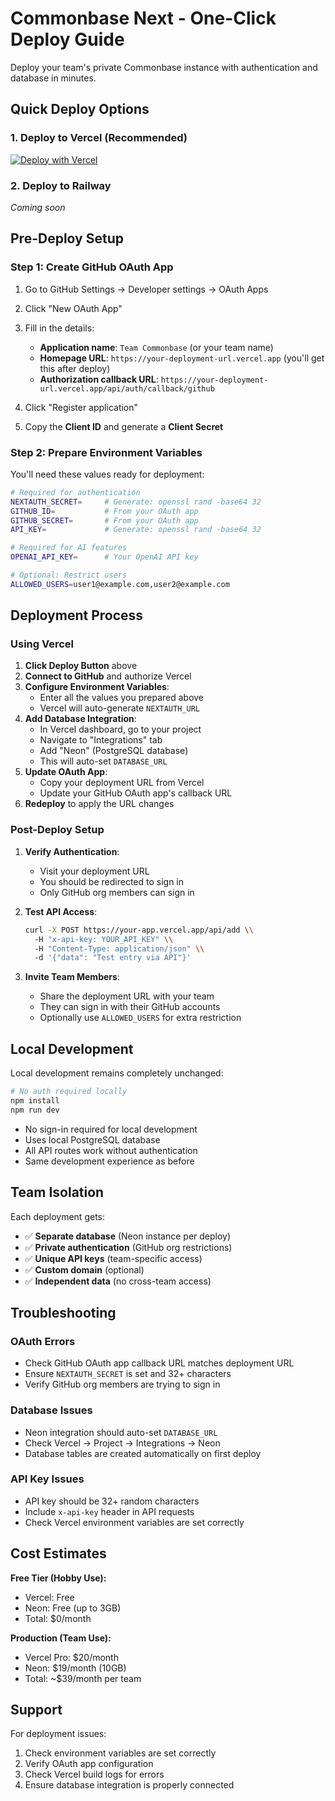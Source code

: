 # Commonbase Next - One-Click Deploy Guide

Deploy your team's private Commonbase instance with authentication and database in minutes.

## Quick Deploy Options

### 1. Deploy to Vercel (Recommended)

[![Deploy with Vercel](https://vercel.com/button)](https://vercel.com/new/clone?repository-url=https%3A%2F%2Fgithub.com%2Fyour-username%2Fcommonbase-next&env=NEXTAUTH_SECRET,GITHUB_ID,GITHUB_SECRET,API_KEY,OPENAI_API_KEY&envDescription=Required%20environment%20variables%20for%20authentication%20and%20API%20access&project-name=team-commonbase&repository-name=team-commonbase)

### 2. Deploy to Railway
*Coming soon*

## Pre-Deploy Setup

### Step 1: Create GitHub OAuth App

1. Go to GitHub Settings → Developer settings → OAuth Apps
2. Click "New OAuth App"
3. Fill in the details:
   - **Application name**: `Team Commonbase` (or your team name)
   - **Homepage URL**: `https://your-deployment-url.vercel.app` (you'll get this after deploy)
   - **Authorization callback URL**: `https://your-deployment-url.vercel.app/api/auth/callback/github`

4. Click "Register application"
5. Copy the **Client ID** and generate a **Client Secret**

### Step 2: Prepare Environment Variables

You'll need these values ready for deployment:

```bash
# Required for authentication
NEXTAUTH_SECRET=     # Generate: openssl rand -base64 32
GITHUB_ID=           # From your OAuth app
GITHUB_SECRET=       # From your OAuth app
API_KEY=             # Generate: openssl rand -base64 32

# Required for AI features
OPENAI_API_KEY=      # Your OpenAI API key

# Optional: Restrict users
ALLOWED_USERS=user1@example.com,user2@example.com
```

## Deployment Process

### Using Vercel

1. **Click Deploy Button** above
2. **Connect to GitHub** and authorize Vercel
3. **Configure Environment Variables**:
   - Enter all the values you prepared above
   - Vercel will auto-generate `NEXTAUTH_URL`
4. **Add Database Integration**:
   - In Vercel dashboard, go to your project
   - Navigate to "Integrations" tab
   - Add "Neon" (PostgreSQL database)
   - This will auto-set `DATABASE_URL`
5. **Update OAuth App**:
   - Copy your deployment URL from Vercel
   - Update your GitHub OAuth app's callback URL
6. **Redeploy** to apply the URL changes

### Post-Deploy Setup

1. **Verify Authentication**:
   - Visit your deployment URL
   - You should be redirected to sign in
   - Only GitHub org members can sign in

2. **Test API Access**:
   ```bash
   curl -X POST https://your-app.vercel.app/api/add \\
     -H "x-api-key: YOUR_API_KEY" \\
     -H "Content-Type: application/json" \\
     -d '{"data": "Test entry via API"}'
   ```

3. **Invite Team Members**:
   - Share the deployment URL with your team
   - They can sign in with their GitHub accounts
   - Optionally use `ALLOWED_USERS` for extra restriction

## Local Development

Local development remains completely unchanged:

```bash
# No auth required locally
npm install
npm run dev
```

- No sign-in required for local development
- Uses local PostgreSQL database
- All API routes work without authentication
- Same development experience as before

## Team Isolation

Each deployment gets:
- ✅ **Separate database** (Neon instance per deploy)
- ✅ **Private authentication** (GitHub org restrictions)
- ✅ **Unique API keys** (team-specific access)
- ✅ **Custom domain** (optional)
- ✅ **Independent data** (no cross-team access)

## Troubleshooting

### OAuth Errors
- Check GitHub OAuth app callback URL matches deployment URL
- Ensure `NEXTAUTH_SECRET` is set and 32+ characters
- Verify GitHub org members are trying to sign in

### Database Issues
- Neon integration should auto-set `DATABASE_URL`
- Check Vercel → Project → Integrations → Neon
- Database tables are created automatically on first deploy

### API Key Issues
- API key should be 32+ random characters
- Include `x-api-key` header in API requests
- Check Vercel environment variables are set correctly

## Cost Estimates

**Free Tier (Hobby Use):**
- Vercel: Free
- Neon: Free (up to 3GB)
- Total: $0/month

**Production (Team Use):**
- Vercel Pro: $20/month
- Neon: $19/month (10GB)
- Total: ~$39/month per team

## Support

For deployment issues:
1. Check environment variables are set correctly
2. Verify OAuth app configuration
3. Check Vercel build logs for errors
4. Ensure database integration is properly connected